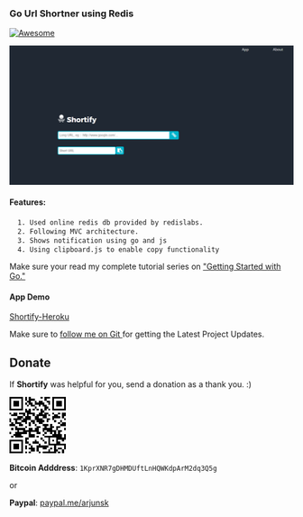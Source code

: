 ###  Go Url Shortner using Redis
[![Awesome](https://cdn.rawgit.com/sindresorhus/awesome/d7305f38d29fed78fa85652e3a63e154dd8e8829/media/badge.svg)](https://github.com/arjunsk/go_url_shortener)


![Shortify](/shortify.png)

#### Features:
      1. Used online redis db provided by redislabs.
      2. Following MVC architecture.
      3. Shows notification using go and js
      4. Using clipboard.js to enable copy functionality
       
Make sure your read my complete tutorial series on ["Getting Started with Go."](http://www.arjunsk.com/tag/go/)

#### App Demo
[ Shortify-Heroku  ](https://shortify-go.herokuapp.com)


Make sure to [follow me on Git ](http://github.com/arjunsk) for getting the Latest Project Updates. 

## Donate

If **Shortify** was helpful for you, send a donation as a thank you. :)

![Bitcoin](/btc.png)

**Bitcoin Adddress**: `1KprXNR7gDHMDUftLnHQWKdpArM2dq3Q5g`

or

**Paypal**:  [paypal.me/arjunsk](https://www.paypal.me/arjunsk/5) 



